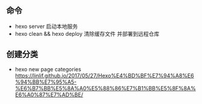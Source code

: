 ## 命令
- hexo server  启动本地服务
- hexo clean && hexo deploy   清除缓存文件 并部署到远程仓库

## 创建分类
- hexo new page categories
https://linlif.github.io/2017/05/27/Hexo%E4%BD%BF%E7%94%A8%E6%94%BB%E7%95%A5-%E6%B7%BB%E5%8A%A0%E5%88%86%E7%B1%BB%E5%8F%8A%E6%A0%87%E7%AD%BE/
